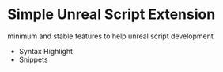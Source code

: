 # Simple Unreal Script Extension

minimum and stable features to help unreal script development

- Syntax Highlight
- Snippets
